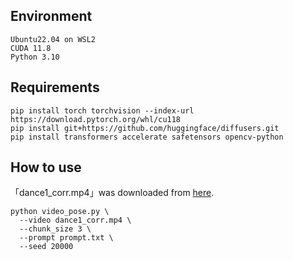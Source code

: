 
## Environment

~~~
Ubuntu22.04 on WSL2
CUDA 11.8
Python 3.10
~~~

## Requirements

~~~
pip install torch torchvision --index-url https://download.pytorch.org/whl/cu118
pip install git+https://github.com/huggingface/diffusers.git
pip install transformers accelerate safetensors opencv-python
~~~

## How to use

「dance1_corr.mp4」was downloaded from [here](https://huggingface.co/spaces/PAIR/Text2Video-Zero/blob/main/__assets__/poses_skeleton_gifs/dance1_corr.mp4).
~~~
python video_pose.py \
  --video dance1_corr.mp4 \
  --chunk_size 3 \
  --prompt prompt.txt \
  --seed 20000
~~~
